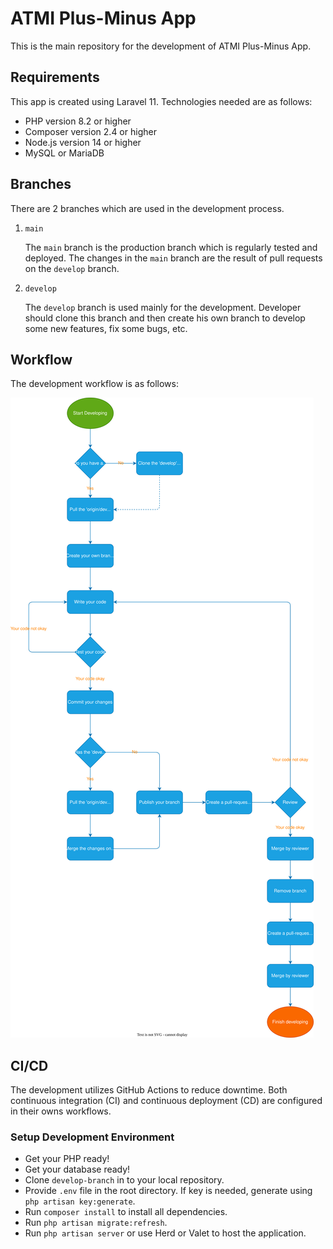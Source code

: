 # ATMI Plus-Minus App

This is the main repository for the development of ATMI Plus-Minus App.

## Requirements
This app is created using Laravel 11. Technologies needed are as follows:
- PHP version 8.2 or higher
- Composer version 2.4 or higher
- Node.js version 14 or higher
- MySQL or MariaDB

## Branches
There are 2 branches which are used in the development process.
1. `main`

    The `main` branch is the production branch which is regularly tested and deployed. The changes in the `main` branch are the result of pull requests on the `develop` branch.

2. `develop`

    The `develop` branch is used mainly for the development. Developer should clone this branch and then create his own branch to develop some new features, fix some bugs, etc.

## Workflow
The development workflow is as follows:

![Development Workflow](docs/workflow.drawio.svg)

## CI/CD
The development utilizes GitHub Actions to reduce downtime. Both continuous integration (CI) and continuous deployment (CD) are configured in their owns workflows.
### Setup Development Environment
- Get your PHP ready!
- Get your database ready!
- Clone `develop-branch` in to your local repository.
- Provide `.env` file in the root directory. If key is needed, generate using `php artisan key:generate`.
- Run `composer install` to install all dependencies.
- Run `php artisan migrate:refresh`.
- Run `php artisan server` or use Herd or Valet to host the application.


